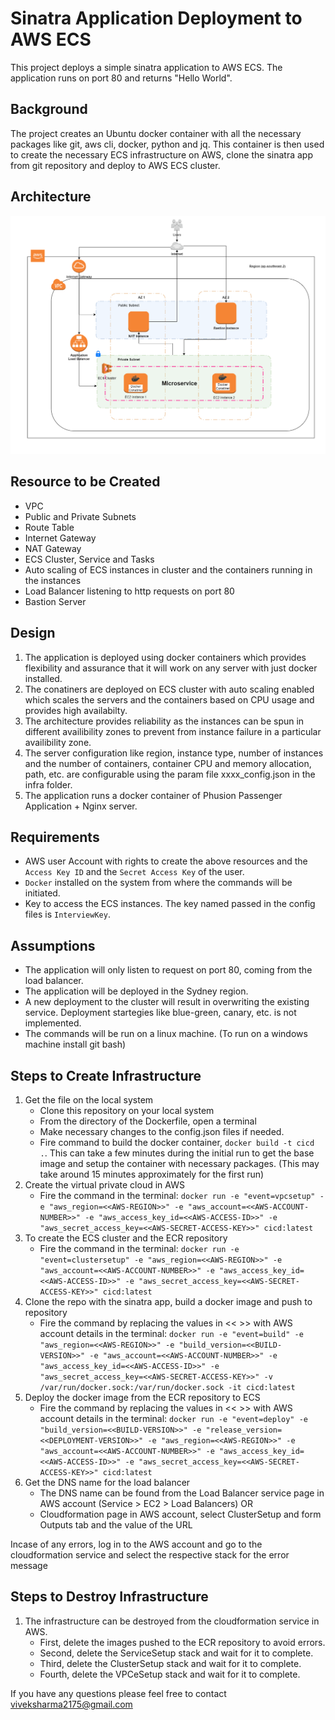 # Sinatra Application Deployment to AWS ECS

This project deploys a simple sinatra application to AWS ECS. The application runs on port 80 and returns "Hello World".

## Background

The project creates an Ubuntu docker container with all the necessary packages like git, aws cli, docker, python and jq. This container is then used to create the necessary ECS infrastructure on AWS, clone the sinatra app from git repository and deploy to AWS ECS cluster.

## Architecture
![alt text](https://raw.githubusercontent.com/viveksharma2175/cfn-simple-sintara-app/master/gitimages/REA1.png)

## Resource to be Created
- VPC
- Public and Private Subnets
- Route Table
- Internet Gateway
- NAT Gateway
- ECS Cluster, Service and Tasks
- Auto scaling of ECS instances in cluster and the containers running in the instances
- Load Balancer listening to http requests on port 80
- Bastion Server

## Design
1. The application is deployed using docker containers which provides flexibility and assurance that it will work on any server with just docker installed.
2. The conatiners are deployed on ECS cluster with auto scaling enabled which scales the servers and the containers based on CPU usage and provides high availabilty.
3. The architecture provides reliability as the instances can be spun in different availibility zones to prevent from instance failure in a particular availibility zone.
4. The server configuration like region, instance type, number of instances and the number of containers, container CPU and memory allocation, path, etc. are configurable using the param file xxxx_config.json in the infra folder.
5. The application runs a docker container of Phusion Passenger Application + Nginx server. 

## Requirements
- AWS user Account with rights to create the above resources and the `Access Key ID` and the `Secret Access Key` of the user.
- `Docker` installed on the system from where the commands will be initiated.
- Key to access the ECS instances. The key named passed in the config files is `InterviewKey`. 

## Assumptions

- The application will only listen to request on port 80, coming from the load balancer.
- The application will be deployed in the Sydney region. 
- A new deployment to the cluster will result in overwriting the existing service.  Deployment startegies like blue-green, canary, etc. is not implemented. 
- The commands will be run on a linux machine. (To run on a windows machine install git bash)

## Steps to Create Infrastructure
1. Get the file on the local system
    - Clone this repository on your local system
    - From the directory of the Dockerfile, open a terminal
    - Make necessary changes to the config.json files if needed.
    - Fire command to build the docker container, `docker build -t cicd .`. This can take a few minutes during the initial run to get the base image and setup the container with necessary packages. (This may take around 15 minutes approximately for the first run)
2. Create the virtual private cloud in AWS
    - Fire the command in the terminal: 
        `docker run -e "event=vpcsetup" -e "aws_region=<<AWS-REGION>>" -e "aws_account=<<AWS-ACCOUNT-NUMBER>>" -e "aws_access_key_id=<<AWS-ACCESS-ID>>" -e "aws_secret_access_key=<<AWS-SECRET-ACCESS-KEY>>" cicd:latest`
3. To create the ECS cluster and the ECR repository
    - Fire the command in the terminal: 
        `docker run -e "event=clustersetup" -e "aws_region=<<AWS-REGION>>" -e "aws_account=<<AWS-ACCOUNT-NUMBER>>" -e "aws_access_key_id=<<AWS-ACCESS-ID>>" -e "aws_secret_access_key=<<AWS-SECRET-ACCESS-KEY>>" cicd:latest`
4. Clone the repo with the sinatra app, build a docker image and push to repository    
    - Fire the command by replacing the values in << >> with AWS account details in the terminal: 
        `docker run -e "event=build" -e "aws_region=<<AWS-REGION>>" -e "build_version=<<BUILD-VERSION>>" -e "aws_account=<<AWS-ACCOUNT-NUMBER>>" -e "aws_access_key_id=<<AWS-ACCESS-ID>>" -e "aws_secret_access_key=<<AWS-SECRET-ACCESS-KEY>>" -v /var/run/docker.sock:/var/run/docker.sock -it cicd:latest`
5. Deploy the docker image from the ECR repository to ECS   
    - Fire the command by replacing the values in << >> with AWS account details in the terminal: 
        `docker run -e "event=deploy" -e "build_version=<<BUILD-VERSION>>" -e "release_version=<<DEPLOYMENT-VERSION>>" -e "aws_region=<<AWS-REGION>>" -e "aws_account=<<AWS-ACCOUNT-NUMBER>>" -e "aws_access_key_id=<<AWS-ACCESS-ID>>" -e "aws_secret_access_key=<<AWS-SECRET-ACCESS-KEY>>" cicd:latest`
6. Get the DNS name for the load balancer
    - The DNS name can be found from the Load Balancer service page in AWS account (Service > EC2 > Load Balancers)
    OR
    - Cloudformation page in AWS account, select ClusterSetup and form Outputs tab and the value of the URL

Incase of any errors, log in to the AWS account and go to the cloudformation service and select the respective stack for the error message

## Steps to Destroy Infrastructure
1. The infrastructure can be destroyed from the cloudformation service in AWS. 
    - First, delete the images pushed to the ECR repository to avoid errors. 
    - Second, delete the ServiceSetup stack and wait for it to complete.
    - Third, delete the ClusterSetup stack and wait for it to complete.
    - Fourth, delete the VPCeSetup stack and wait for it to complete.


If you have any questions please feel free to contact viveksharma2175@gmail.com
